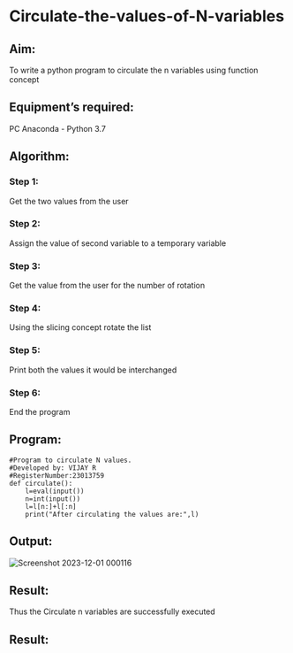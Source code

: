 # Circulate-the-values-of-N-variables
## Aim:
To write a python program to circulate the n variables using function concept
## Equipment’s required:
PC
Anaconda - Python 3.7
## Algorithm: 
### Step 1: 
Get the two values from the user
### Step 2: 
Assign the value of second variable to a temporary variable
### Step 3: 
Get the value from the user for the number of rotation
### Step 4: 
Using the slicing concept rotate the list

### Step 5: 
Print both the values it would be interchanged

### Step 6: 
End the program

## Program:
```
#Program to circulate N values.
#Developed by: VIJAY R
#RegisterNumber:23013759
def circulate():
    l=eval(input())
    n=int(input())
    l=l[n:]+l[:n]
    print("After circulating the values are:",l)
```

## Output:
![Screenshot 2023-12-01 000116](https://github.com/vijayr21/Circulate-the-values-of-N-variables/assets/149347607/6e714dec-a724-4470-81f9-b3a5e3b81337)

## Result:
Thus the Circulate n variables are successfully executed
## Result:
